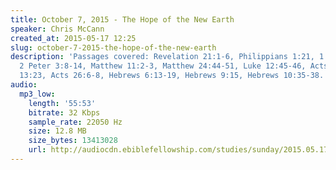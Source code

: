 ```yaml
---
title: October 7, 2015 - The Hope of the New Earth
speaker: Chris McCann
created_at: 2015-05-17 12:25
slug: october-7-2015-the-hope-of-the-new-earth
description: 'Passages covered: Revelation 21:1-6, Philippians 1:21, 1 John 2:15-17,25,
  2 Peter 3:8-14, Matthew 11:2-3, Matthew 24:44-51, Luke 12:45-46, Acts 2:33, Acts
  13:23, Acts 26:6-8, Hebrews 6:13-19, Hebrews 9:15, Hebrews 10:35-38.'
audio:
  mp3_low:
    length: '55:53'
    bitrate: 32 Kbps
    sample_rate: 22050 Hz
    size: 12.8 MB
    size_bytes: 13413028
    url: http://audiocdn.ebiblefellowship.com/studies/sunday/2015.05.17_McCann_-_October_7_2015_The_Hope_Of_The_New_Earth.mp3
---
```

